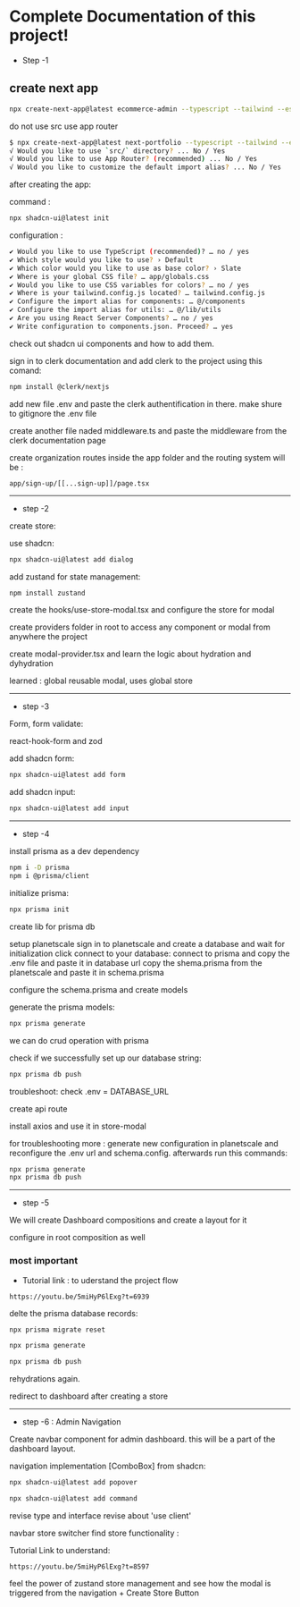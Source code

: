 # Complete Documentation of this project!

-   Step -1

## create next app

```bash
npx create-next-app@latest ecommerce-admin --typescript --tailwind --eslint
```

do not use src
use app router

```bash
$ npx create-next-app@latest next-portfolio --typescript --tailwind --eslint
√ Would you like to use `src/` directory? ... No / Yes
√ Would you like to use App Router? (recommended) ... No / Yes
√ Would you like to customize the default import alias? ... No / Yes
```

after creating the app:

command :

```bash
npx shadcn-ui@latest init
```

configuration :

```bash
✔ Would you like to use TypeScript (recommended)? … no / yes
✔ Which style would you like to use? › Default
✔ Which color would you like to use as base color? › Slate
✔ Where is your global CSS file? … app/globals.css
✔ Would you like to use CSS variables for colors? … no / yes
✔ Where is your tailwind.config.js located? … tailwind.config.js
✔ Configure the import alias for components: … @/components
✔ Configure the import alias for utils: … @/lib/utils
✔ Are you using React Server Components? … no / yes
✔ Write configuration to components.json. Proceed? … yes
```

check out shadcn ui components and how to add them.

sign in to clerk documentation and add clerk to the project using this comand:

```bash
npm install @clerk/nextjs
```

add new file .env and paste the clerk authentification in there. make shure to gitignore the .env file

create another file naded middleware.ts and paste the middleware from the clerk documentation page

create organization routes inside the app folder and the routing system will be :

```vscode
app/sign-up/[[...sign-up]]/page.tsx
```

---

-   step -2

create store:

use shadcn:

```bash
npx shadcn-ui@latest add dialog
```

add zustand for state management:

```bash
npm install zustand
```

create the hooks/use-store-modal.tsx and configure the store for modal

create providers folder in root to access any component or modal from anywhere the project

create modal-provider.tsx and learn the logic about hydration and dyhydration

learned : global reusable modal, uses global store

---

-   step -3

Form, form validate:

react-hook-form and zod

add shadcn form:

```bash
npx shadcn-ui@latest add form
```

add shadcn input:

```bash
npx shadcn-ui@latest add input
```

---

-   step -4

install prisma as a dev dependency

```bash
npm i -D prisma
npm i @prisma/client
```

initialize prisma:

```bash
npx prisma init
```

create lib for prisma db

setup planetscale
sign in to planetscale and create a database and wait for initialization
click connect to your database:
connect to prisma and copy the .env file and paste it in database url
copy the shema.prisma from the planetscale and paste it in schema.prisma

configure the schema.prisma and create models

generate the prisma models:

```bash
npx prisma generate
```

we can do crud operation with prisma

check if we successfully set up our database string:

```bash
npx prisma db push
```

troubleshoot:
check .env = DATABASE_URL

create api route

install axios and use it in store-modal

for troubleshooting more : generate new configuration in planetscale and reconfigure the .env url and schema.config. afterwards run this commands:

```bash
npx prisma generate
npx prisma db push
```

---

-   step -5

We will create Dashboard compositions and create a layout for it

configure in root composition as well

### most important

-   Tutorial link : to uderstand the project flow

```link
https://youtu.be/5miHyP6lExg?t=6939
```

delte the prisma database records:

```bash
npx prisma migrate reset

npx prisma generate

npx prisma db push
```

rehydrations again.

redirect to dashboard after creating a store

---

-   step -6 : Admin Navigation

Create navbar component for admin dashboard. this will be a part of the dashboard layout.

navigation implementation [ComboBox] from shadcn:

```bash
npx shadcn-ui@latest add popover

npx shadcn-ui@latest add command
```

revise type and interface
revise about 'use client'

navbar store switcher find store functionality :

Tutorial Link to understand:

```link
https://youtu.be/5miHyP6lExg?t=8597
```

feel the power of zustand store management and see how the modal is triggered from the navigation + Create Store Button
